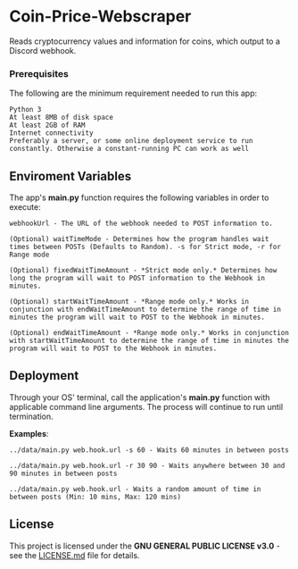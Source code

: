 # Coin-Price-Webscraper
Reads cryptocurrency values and information for coins, which output to a Discord webhook.

### Prerequisites

The following are the minimum requirement needed to run this app:
```
Python 3
At least 8MB of disk space
At least 2GB of RAM
Internet connectivity
Preferably a server, or some online deployment service to run constantly. Otherwise a constant-running PC can work as well
```

## Enviroment Variables

The app's **main.py** function requires the following variables in order to execute:
```
webhookUrl - The URL of the webhook needed to POST information to.

(Optional) waitTimeMode - Determines how the program handles wait times between POSTs (Defaults to Random). -s for Strict mode, -r for Range mode

(Optional) fixedWaitTimeAmount - *Strict mode only.* Determines how long the program will wait to POST information to the Webhook in minutes.

(Optional) startWaitTimeAmount - *Range mode only.* Works in conjunction with endWaitTimeAmount to determine the range of time in minutes the program will wait to POST to the Webhook in minutes.

(Optional) endWaitTimeAmount - *Range mode only.* Works in conjunction with startWaitTimeAmount to determine the range of time in minutes the program will wait to POST to the Webhook in minutes.
```

## Deployment

Through your OS' terminal, call the application's **main.py** function with applicable command line arguments. The process will continue to run until termination.

__Examples__:

	../data/main.py web.hook.url -s 60 - Waits 60 minutes in between posts
	
	../data/main.py web.hook.url -r 30 90 - Waits anywhere between 30 and 90 minutes in between posts
	
	../data/main.py web.hook.url - Waits a random amount of time in between posts (Min: 10 mins, Max: 120 mins)

## License

This project is licensed under the **GNU GENERAL PUBLIC LICENSE v3.0** - see the [LICENSE.md](LICENSE.md) file for details.